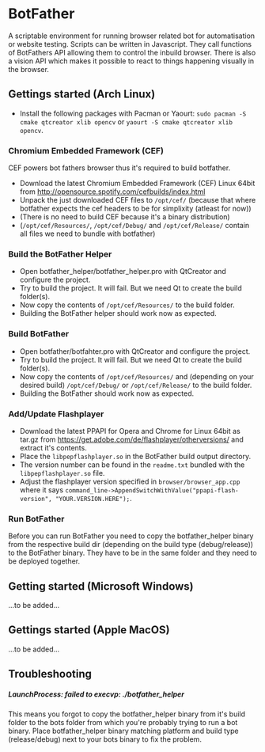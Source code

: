 # BotFather
A scriptable environment for running browser related bot for automatisation or website testing.
Scripts can be written in Javascript. They call functions of BotFathers API allowing them to control the inbuild browser.
There is also a vision API which makes it possible to react to things happening visually in the browser.

## Gettings started (Arch Linux)
- Install the following packages with Pacman or Yaourt: ```sudo pacman -S cmake qtcreator xlib opencv``` or ```yaourt -S cmake qtcreator xlib opencv```.

### Chromium Embedded Framework (CEF)
CEF powers bot fathers browser thus it's required to build botfather.
- Download the latest Chromium Embedded Framework (CEF) Linux 64bit from http://opensource.spotify.com/cefbuilds/index.html
- Unpack the just downloaded CEF files to ```/opt/cef/``` (because that where botfather expects the cef headers to be for simplixity (atleast for now))
- (There is no need to build CEF because it's a binary distribution)
- (```/opt/cef/Resources/```, ```/opt/cef/Debug/``` and ```/opt/cef/Release/``` contain all files we need to bundle with botfather)

### Build the BotFather Helper
- Open botfather_helper/botfather_helper.pro with QtCreator and configure the project.
- Try to build the project. It will fail. But we need Qt to create the build folder(s).
- Now copy the contents of ```/opt/cef/Resources/``` to the build folder.
- Building the BotFather helper should work now as expected.

### Build BotFather
- Open botfather/botfahter.pro with QtCreator and configure the project.
- Try to build the project. It will fail. But we need Qt to create the build folder(s).
- Now copy the contents of ```/opt/cef/Resources/``` and (depending on your desired build) ```/opt/cef/Debug/``` or ```/opt/cef/Release/``` to the build folder.
- Building the BotFather should work now as expected.

### Add/Update Flashplayer
- Download the latest PPAPI for Opera and Chrome for Linux 64bit as tar.gz from https://get.adobe.com/de/flashplayer/otherversions/ and extract it's contents.
- Place the ```libpepflashplayer.so``` in the BotFather build output directory.
- The version number can be found in the ```readme.txt``` bundled with the ```libpepflashplayer.so``` file. 
- Adjust the flashplayer version specified in ```browser/browser_app.cpp``` where it says ```command_line->AppendSwitchWithValue("ppapi-flash-version", "YOUR.VERSION.HERE");```.

### Run BotFather
Before you can run BotFather you need to copy the botfather_helper binary from the respective build dir (depending on the build type (debug/release)) to the BotFather binary.
They have to be in the same folder and they need to be deployed together.

## Getting started (Microsoft Windows)
...to be added...

## Gettings started (Apple MacOS)
...to be added...

## Troubleshooting
##### LaunchProcess: failed to execvp: ./botfather_helper
This means you forgot to copy the botfather_helper binary from it's build folder to the bots folder from which you're probably trying to run a bot binary.
Place botfather_helper binary matching platform and build type (release/debug) next to your bots binary to fix the problem.
